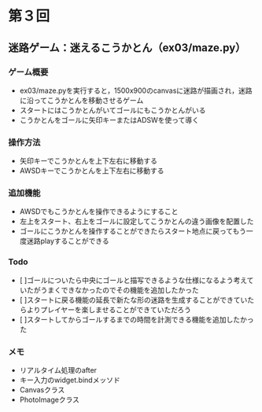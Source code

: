 # 第３回
## 迷路ゲーム：迷えるこうかとん（ex03/maze.py）
### ゲーム概要
- ex03/maze.pyを実行すると，1500x900のcanvasに迷路が描画され，迷路に沿ってこうかとんを移動させるゲーム
- スタートにはこうかとんがいてゴールにもこうかとんがいる
- こうかとんをゴールに矢印キーまたはADSWを使って導く
### 操作方法
- 矢印キーでこうかとんを上下左右に移動する
- AWSDキーでこうかとんを上下左右に移動する
### 追加機能
- AWSDでもこうかとんを操作できるようにすること
- 左上をスタート、右上をゴールに設定してこうかとんの違う画像を配置した
- ゴールにこうかとんを操作することができたらスタート地点に戻ってもう一度迷路playすることができる
### Todo
- [ ]ゴールについたら中央にゴールと描写できるような仕様になるよう考えていたがうまくできなかったのでその機能を追加したかった
- [ ]スタートに戻る機能の延長で新たな形の迷路を生成することができていたらよりプレイヤーを楽しませることができていただろう
- [ ]スタートしてからゴールするまでの時間を計測できる機能を追加したかった
### メモ
- リアルタイム処理のafter
- キー入力のwidget.bindメッソド
- Canvasクラス
- PhotoImageクラス